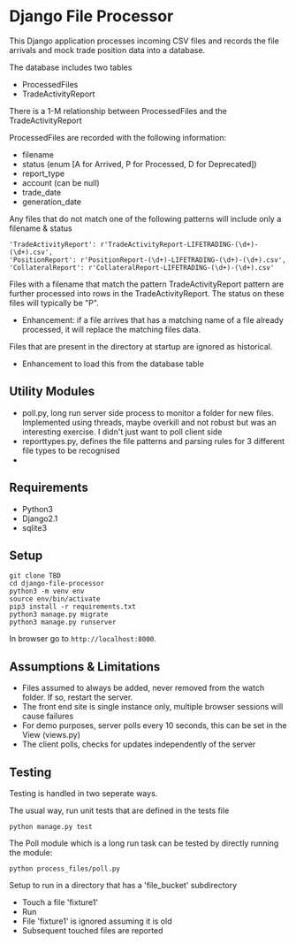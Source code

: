 # Django File Processor

This Django application processes incoming CSV files and records the file arrivals and mock trade position data into a database.

The database includes two tables
- ProcessedFiles
- TradeActivityReport

There is a 1-M relationship between ProcessedFiles and the TradeActivityReport

ProcessedFiles are recorded with the following information:
- filename
- status (enum [A for Arrived, P for Processed, D for Deprecated])
- report_type
- account (can be null)
- trade_date
- generation_date

Any files that do not match one of the following patterns will include only a filename & status
```
'TradeActivityReport': r'TradeActivityReport-LIFETRADING-(\d+)-(\d+).csv',
'PositionReport': r'PositionReport-(\d+)-LIFETRADING-(\d+)-(\d+).csv',
'CollateralReport': r'CollateralReport-LIFETRADING-(\d+)-(\d+).csv'
```

Files with a filename that match the pattern TradeActivityReport pattern are further processed into rows in the TradeActivityReport. The status on these files will typically be "P".

- Enhancement: if a file arrives that has a matching name of a file already processed, it will replace the matching files data.

Files that are present in the directory at startup are ignored as historical.
  - Enhancement to load this from the database table

## Utility Modules
- poll.py, long run server side process to monitor a folder for new files.  Implemented using threads, maybe overkill and not robust but was an interesting exercise.  I didn't just want to poll client side
- reporttypes.py, defines the file patterns and parsing rules for 3 different file types to be recognised
-

## Requirements

 - Python3
 - Django2.1
 - sqlite3

## Setup

 ```
 git clone TBD
 cd django-file-processor
 python3 -m venv env
 source env/bin/activate
 pip3 install -r requirements.txt
 python3 manage.py migrate
 python3 manage.py runserver
 ```
 In browser go to `http://localhost:8000`.

## Assumptions & Limitations
 - Files assumed to always be added, never removed from the watch folder.  If so, restart the server.
 - The front end site is single instance only, multiple browser sessions will cause failures
 - For demo purposes, server polls every 10 seconds, this can be set in the View (views.py)
 - The client polls, checks for updates independently of the server

## Testing
Testing is handled in two seperate ways.

The usual way, run unit tests that are defined in the tests file
```
python manage.py test
```

The Poll module which is a long run task can be tested by directly running the module:
```
python process_files/poll.py
```
Setup to run in a directory that has a 'file_bucket' subdirectory
- Touch a file 'fixture1'
- Run
- File 'fixture1' is ignored assuming it is old
- Subsequent touched files are reported
